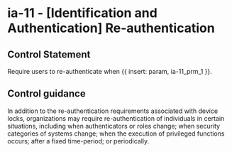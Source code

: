 # ia-11 - \[Identification and Authentication\] Re-authentication

## Control Statement

Require users to re-authenticate when {{ insert: param, ia-11_prm_1 }}.

## Control guidance

In addition to the re-authentication requirements associated with device locks, organizations may require re-authentication of individuals in certain situations, including when authenticators or roles change; when security categories of systems change; when the execution of privileged functions occurs; after a fixed time-period; or periodically.
